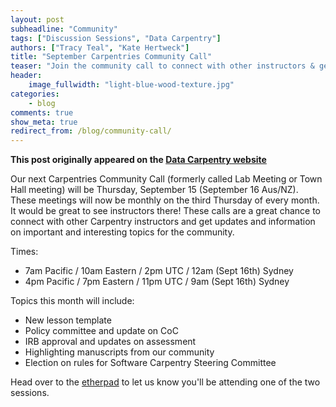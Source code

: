 ```yaml
---
layout: post
subheadline: "Community"
tags: ["Discussion Sessions", "Data Carpentry"]
authors: ["Tracy Teal", "Kate Hertweck"]
title: "September Carpentries Community Call"
teaser: "Join the community call to connect with other instructors & get activity updates"
header:
    image_fullwidth: "light-blue-wood-texture.jpg"
categories:
    - blog
comments: true
show_meta: true
redirect_from: /blog/community-call/
--- 
```


**This post originally appeared on the [Data Carpentry website](https://datacarpentry.org)**

Our next Carpentries Community Call (formerly called Lab Meeting or 
Town Hall meeting) will be Thursday, September 15 (September 16 Aus/NZ). These meetings will now be 
monthly on the third Thursday of every month. It would be great to 
see instructors there! These calls are a great chance to connect with 
other Carpentry instructors and get updates and information on 
important and interesting topics for the community. 

Times: 

* 7am Pacific / 10am Eastern / 2pm UTC / 12am (Sept 16th) Sydney
* 4pm Pacific / 7pm Eastern / 11pm UTC / 9am (Sept 16th) Sydney

Topics this month will include:

* New lesson template
* Policy committee and update on CoC
* IRB approval and updates on assessment 
* Highlighting manuscripts from our community
* Election on rules for Software Carpentry Steering Committee

Head over to the [etherpad](http://pad.software-carpentry.org/community-call-2016-09-15) 
to let us know you'll be attending one of the two sessions.

